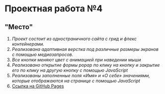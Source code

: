 # Проектная работа №4 
## "Место"
1. *Проект состоит из одностраничного сайта с грид и флекс контейнерами.*
2. *Реализована адаптивная верстка под различные размеры экранов с помощью медиазапросов.*
3. *Все кнопки меняют цвет с анимацией при наведении мыши*
4. *Реализовано открытие формы popap по клику на кнопку и закрытие его по клику на другую кнопку с помощью JavaScript*
5. *Реализованы заполненные поля «Имя» и «О себе» значениями, которые отображаются на странице с помощью JavaScript*
6. [Ссылка на GitHub Pages](https://sergeykhudich.github.io/mesto/)